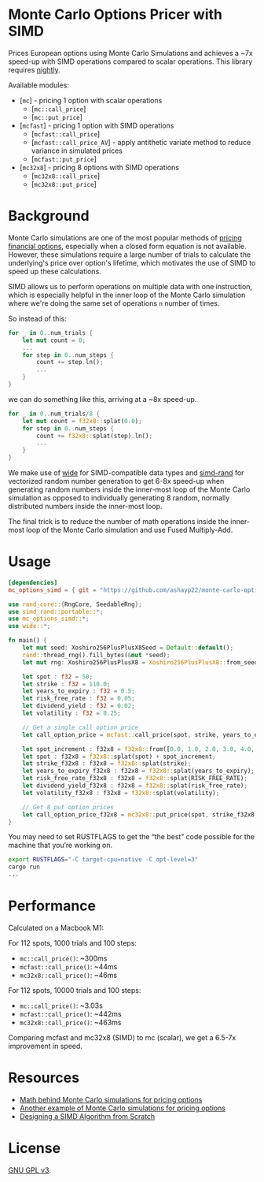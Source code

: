 # Monte Carlo Options Pricer with SIMD

Prices European options using Monte Carlo Simulations and achieves a ~7x speed-up with SIMD operations compared to scalar operations. This library requires [nightly](https://doc.rust-lang.org/book/appendix-07-nightly-rust.html).

Available modules:

- [`mc`] - pricing 1 option with scalar operations
  - [`mc::call_price`]
  - [`mc::put_price`]
- [`mcfast`] - pricing 1 option with SIMD operations
  - [`mcfast::call_price`]
  - [`mcfast::call_price_AV`] - apply antithetic variate method to reduce variance in simulated prices
  - [`mcfast::put_price`]
- [`mc32x8`] - pricing 8 options with SIMD operations
  - [`mc32x8::call_price`]
  - [`mc32x8::put_price`]

# Background

Monte Carlo simulations are one of the most popular methods of [pricing financial options](https://www.tejwin.com/en/insight/options-pricing-with-monte-carlo-simulation/), especially when a closed form equation is not available. However, these simulations require a large number of trials to calculate the underlying's price over option's lifetime, which motivates the use of SIMD to speed up these calculations.

SIMD allows us to perform operations on multiple data with one instruction, which is especially helpful in the inner loop of the Monte Carlo simulation where we're doing the same set of operations `n` number of times.

So instead of this:

```rust
for _ in 0..num_trials {
    let mut count = 0;
    ...
    for step in 0..num_steps {
        count += step.ln();
        ...
    }
}
```

we can do something like this, arriving at a ~8x speed-up.

```rust
for _ in 0..num_trials/8 {
    let mut count = f32x8::splat(0.0);
    for step in 0..num_steps {
        count += f32x8::splat(step).ln();
        ...
    }
}
```

We make use of [wide](https://docs.rs/wide/latest/wide/) for SIMD-compatible data types and [simd-rand](https://github.com/ashayp22/simd-rand) for vectorized random number generation to get 6-8x speed-up when generating random numbers inside the inner-most loop of the Monte Carlo simulation as opposed to individually generating 8 random, normally distributed numbers inside the inner-most loop.

The final trick is to reduce the number of math operations inside the inner-most loop of the Monte Carlo simulation and use Fused Multiply-Add.

# Usage

```toml
[dependencies]
mc_options_simd = { git = "https://github.com/ashayp22/monte-carlo-options-simd" }
```

```rust
use rand_core::{RngCore, SeedableRng};
use simd_rand::portable::*;
use mc_options_simd::*;
use wide::*;

fn main() {
    let mut seed: Xoshiro256PlusPlusX8Seed = Default::default();
    rand::thread_rng().fill_bytes(&mut *seed);
    let mut rng: Xoshiro256PlusPlusX8 = Xoshiro256PlusPlusX8::from_seed(seed);

    let spot : f32 = 50;
    let strike : f32 = 110.0;
    let years_to_expiry : f32 = 0.5;
    let risk_free_rate : f32 = 0.05;
    let dividend_yield : f32 = 0.02;
    let volatility : f32 = 0.25;

    // Get a single call option price
    let call_option_price = mcfast::call_price(spot, strike, years_to_expiry, dividend_yield, volatility, 100.0, 1000.0, &mut rng);

    let spot_increment : f32x8 = f32x8::from([0.0, 1.0, 2.0, 3.0, 4.0, 5.0, 6.0, 7.0]);
    let spot : f32x8 = f32x8::splat(spot) + spot_increment;
    let strike_f32x8 : f32x8 = f32x8::splat(strike);
    let years_to_expiry_f32x8 : f32x8 = f32x8::splat(years_to_expiry);
    let risk_free_rate_f32x8 : f32x8 = f32x8::splat(RISK_FREE_RATE);
    let dividend_yield_f32x8 : f32x8 = f32x8::splat(risk_free_rate);
    let volatility_f32x8 : f32x8 = f32x8::splat(volatility);

    // Get 8 put option prices
    let call_option_price_f32x8 = mc32x8::put_price(spot, strike_f32x8, volatility_f32x8, risk_free_rate_f32x8, years_to_expiry_f32x8, dividend_yield_f32x8, 100.0, 1000.0, &mut rng);
}
```

You may need to set RUSTFLAGS to get the “the best” code possible for the machine that you’re working on.

```sh
export RUSTFLAGS="-C target-cpu=native -C opt-level=3"
cargo run
...
```

# Performance

Calculated on a Macbook M1:

For 112 spots, 1000 trials and 100 steps:

- `mc::call_price()`: ~300ms
- `mcfast::call_price()`: ~44ms
- `mc32x8::call_price()`: ~46ms

For 112 spots, 10000 trials and 100 steps:

- `mc::call_price()`: ~3.03s
- `mcfast::call_price()`: ~442ms
- `mc32x8::call_price()`: ~463ms

Comparing mcfast and mc32x8 (SIMD) to mc (scalar), we get a 6.5-7x improvement in speed.

# Resources

- [Math behind Monte Carlo simulations for pricing options](https://www.codearmo.com/blog/pricing-options-monte-carlo-simulation-python)
- [Another example of Monte Carlo simulations for pricing options](https://www.tejwin.com/en/insight/options-pricing-with-monte-carlo-simulation/)
- [Designing a SIMD Algorithm from Scratch](https://mcyoung.xyz/2023/11/27/simd-base64/)

# License

[GNU GPL v3](LICENSE).
